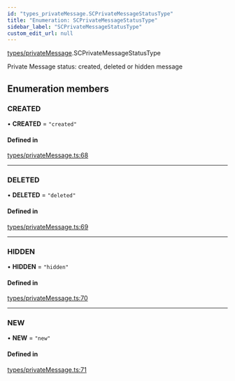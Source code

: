 ```yaml
---
id: "types_privateMessage.SCPrivateMessageStatusType"
title: "Enumeration: SCPrivateMessageStatusType"
sidebar_label: "SCPrivateMessageStatusType"
custom_edit_url: null
---
```


[types/privateMessage](../modules/types_privateMessage).SCPrivateMessageStatusType

Private Message status:
created, deleted or hidden message

## Enumeration members

### CREATED

• **CREATED** = `"created"`

#### Defined in

[types/privateMessage.ts:68](https://github.com/selfcommunity/community-ui/blob/3d68cce/packages/sc-core/src/types/privateMessage.ts#L68)

___

### DELETED

• **DELETED** = `"deleted"`

#### Defined in

[types/privateMessage.ts:69](https://github.com/selfcommunity/community-ui/blob/3d68cce/packages/sc-core/src/types/privateMessage.ts#L69)

___

### HIDDEN

• **HIDDEN** = `"hidden"`

#### Defined in

[types/privateMessage.ts:70](https://github.com/selfcommunity/community-ui/blob/3d68cce/packages/sc-core/src/types/privateMessage.ts#L70)

___

### NEW

• **NEW** = `"new"`

#### Defined in

[types/privateMessage.ts:71](https://github.com/selfcommunity/community-ui/blob/3d68cce/packages/sc-core/src/types/privateMessage.ts#L71)
